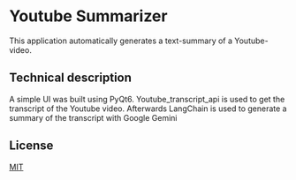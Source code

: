 # Youtube Summarizer
This application automatically generates a text-summary of a Youtube-video.

## Technical description
A simple UI was built using PyQt6. 
Youtube_transcript_api is used to get the transcript of the Youtube video. Afterwards LangChain is used to generate a summary of the transcript with Google Gemini


## License

[MIT](https://choosealicense.com/licenses/mit/)